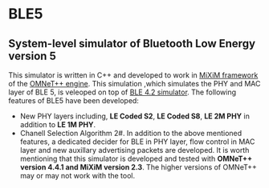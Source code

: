 # BLE5
## System-level simulator of Bluetooth Low Energy version 5

This simulator is written in C++ and developed to work in [MiXiM framework](http://mixim.sourceforge.net/) of the [OMNeT++ engine](https://omnetpp.org/). This simulation ,which simulates the PHY and MAC layer of BLE 5, is veleoped on top of [BLE 4.2 simulator](http://cc.oulu.fi/~kmikhayl/BLE.html). The following features of BLE5 have been developed:

* New PHY layers including, **LE Coded S2**, **LE Coded S8**, **LE 2M PHY** in addition to **LE 1M PHY**.
* Chanell Selection Algorithm 2\#.
In addition to the above mentioned features, a dedicated decider for BLE in PHY layer, flow control in MAC layer and new auxillary advertising packets are developed. It is worth mentioning that this simulator is developed and tested with **OMNeT++ version 4.4.1 and MiXiM version 2.3**. The higher versions of OMNeT++ may or may not work with the tool. 


 

